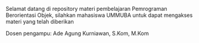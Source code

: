 Selamat datang di repository materi pembelajaran Pemrograman Berorientasi Objek, silahkan mahasiswa UMMUBA untuk dapat mengakses materi yang telah diberikan

Dosen pengampu: Ade Agung Kurniawan, S.Kom, M.Kom
